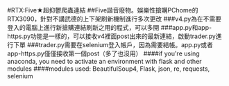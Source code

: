 #RTX:Five★超抑鬱爬蟲連結
##Five諧音廢物。娛樂性搶購PChome的RTX3090，針對不講武德的上下架刷新機制進行多次更改
###v4.py為在不需要登入的電腦上進行新搶購連結刷新之用的程式，可以多開
###app.py和app-https.py功能是一樣的，可以接收v4裡面post出來的最新連結，啟動trader.py進行下單
###trader.py需要在selenium登入帳戶，因為需要結帳。app.py或者app-https.py僅僅接收第一個post（多了也沒用）
####if you're using anaconda, you need to activate an environment with flask and other modules
####modules used: BeautifulSoup4, Flask, json, re, requests, selenium